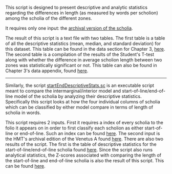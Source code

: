 This script is designed to present descriptive and analytic statistics regarding the differences in length (as measured by words per scholion) among the scholia of the different zones.

It requires only one input: the [archival version of the scholia](https://github.com/cjschu17/Thesis2016-2017/blob/master/Appendix/VersionsOfScholia/archived-version.tsv).

The result of this script is a text file with two tables. The first table is a table of all the descriptive statistics (mean, median, and standard deviation) for this dataset. This table can be found in the data section for Chapter 3, [here](https://github.com/cjschu17/Thesis2016-2017/blob/master/Appendix/Chapter3/Data/ScholiaLengthData/scholiaLength.tsv). The second table is a compilation of the results of the Student's T-test along with whether the difference in average scholion length between two zones was statistically significant or not. This table can also be found in Chapter 3's data appendix, found [here](https://github.com/cjschu17/Thesis2016-2017/blob/master/Appendix/Chapter3/Data/ScholiaLengthData/tTestResults.tsv).

---

Similarly, the script [startEndDescriptiveStats.sc](https://github.com/cjschu17/Thesis2016-2017/blob/master/Appendix/Chapters3&4/Scripts/WordLengthOfScholia/startEndDescriptiveStats.sc) is an executable script meant to compare the intermarginal/interior model and start-of-line/end-of-line model of the scholia by analyzing their descriptive statistics. Specifically this script looks at how the four individual columns of scholia which can be classified by either model compare in terms of length of scholia in words. 

This script requires 2 inputs. First it requires a index of every scholia to the folio it appears on in order to first classify each scholion as either start-of-line or end-of-line. Such an index can be found [here](https://github.com/cjschu17/Thesis2016-2017/blob/master/Appendix/Chapters3%264/Data/StartEndIdentification/scholToFolioIndx.csv). The second input is the HMT's archival edition of the Venetus A found [here](https://github.com/cjschu17/Thesis2016-2017/blob/master/Appendix/VersionsOfScholia/archived-version.tsv). There are also two results of the script. The first is the table of descriptive statistics for the start-of-line/end-of-line scholia found [here](https://github.com/cjschu17/Thesis2016-2017/blob/master/Appendix/Chapters3%264/Data/ScholiaLengthData/startEndScholLengths.tsv). Since the script also runs analytical statistics, the Z-scores associated with comparing the length of the start-of-line and end-of-line scholia is also the result of this script. This can be found [here](https://github.com/cjschu17/Thesis2016-2017/blob/master/Appendix/Chapters3%264/Data/ScholiaLengthData/startEndTTest.tsv).
